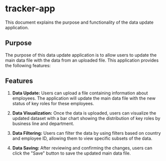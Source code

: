 # tracker-app
This document explains the purpose and functionality of the data update application.

## Purpose

The purpose of this data update application is to allow users to update the main data file with the data from an uploaded file. This application provides the following features:

## Features

1. **Data Update:** Users can upload a file containing information about employees. The application will update the main data file with the new status of key roles for these employees.

2. **Data Visualization:** Once the data is uploaded, users can visualize the updated dataset with a bar chart showing the distribution of key roles by business line and department.

3. **Data Filtering:** Users can filter the data by using filters based on country and employee ID, allowing them to view specific subsets of the data.

4. **Data Saving:** After reviewing and confirming the changes, users can click the "Save" button to save the updated main data file.



